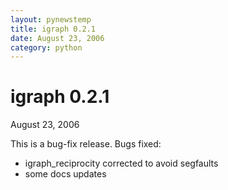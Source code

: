 ```yaml
---
layout: pynewstemp
title: igraph 0.2.1
date: August 23, 2006
category: python
---
```


igraph 0.2.1
=========

August 23, 2006

This is a bug-fix release. Bugs fixed:

- igraph_reciprocity corrected to avoid segfaults
- some docs updates
